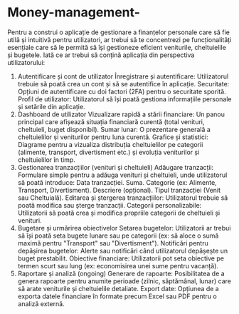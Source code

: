 # Money-management-
Pentru a construi o aplicație de gestionare a finanțelor personale care să fie utilă și intuitivă pentru utilizatori, ar trebui să te concentrezi pe funcționalități esențiale care să le permită să își gestioneze eficient veniturile, cheltuielile și bugetele. Iată ce ar trebui să conțină aplicația din perspectiva utilizatorului:

1. Autentificare și cont de utilizator
Înregistrare și autentificare: Utilizatorul trebuie să poată crea un cont și să se autentifice în aplicație.
Securitate: Opțiuni de autentificare cu doi factori (2FA) pentru o securitate sporită.
Profil de utilizator: Utilizatorul să își poată gestiona informațiile personale și setările din aplicație.
2. Dashboard de utilizator
Vizualizare rapidă a stării financiare: Un panou principal care afișează situația financiară curentă (total venituri, cheltuieli, buget disponibil).
Sumar lunar: O prezentare generală a cheltuielilor și veniturilor pentru luna curentă.
Grafice și statistici: Diagrame pentru a vizualiza distribuția cheltuielilor pe categorii (alimente, transport, divertisment etc.) și evoluția veniturilor și cheltuielilor în timp.
3. Gestionarea tranzacțiilor (venituri și cheltuieli)
Adăugare tranzacții: Formulare simple pentru a adăuga venituri și cheltuieli, unde utilizatorul să poată introduce:
Data tranzacției.
Suma.
Categorie (ex: Alimente, Transport, Divertisment).
Descriere (opțional).
Tipul tranzacției (Venit sau Cheltuială).
Editarea și ștergerea tranzacțiilor: Utilizatorul trebuie să poată modifica sau șterge tranzacții.
Categorii personalizabile: Utilizatorii să poată crea și modifica propriile categorii de cheltuieli și venituri.
4. Bugetare și urmărirea obiectivelor
Setarea bugetelor: Utilizatorii ar trebui să își poată seta bugete lunare sau pe categorii (ex: să aloce o sumă maximă pentru "Transport" sau "Divertisment").
Notificări pentru depășirea bugetelor: Alerte sau notificări când utilizatorul depășește un buget prestabilit.
Obiective financiare: Utilizatorii pot seta obiective pe termen scurt sau lung (ex: economisirea unei sume pentru vacanță).
5. Raportare și analiză (ongoing)
Generare de rapoarte: Posibilitatea de a genera rapoarte pentru anumite perioade (zilnic, săptămânal, lunar) care să arate veniturile și cheltuielile detaliate.
Export date: Opțiunea de a exporta datele financiare în formate precum Excel sau PDF pentru o analiză externă.
